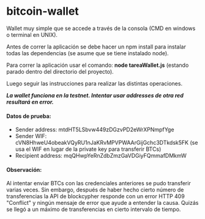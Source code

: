 # bitcoin-wallet

Wallet muy simple que se accede a través de la consola (CMD en windows o terminal en UNIX).

Antes de correr la aplicación se debe hacer un npm install para instalar todas las dependencias (se asume que se tiene instalado node).

Para correr la aplicación usar el comando: **node tareaWallet.js** (estando parado dentro del directorio del proyecto).

Luego seguir las instrucciones para realizar las distintas operaciones.

***La wallet funciona en la testnet. Intentar usar addresses de otra red resultará en error.***

#### Datos de prueba:

- Sender address: mtdHT5LSbvw449zDGzvPD2eWrXPNmpfYge
- Sender WIF: cVN8HhweU4obeakVQyRU1nJaKRvMPVPWAArGijGchc3DTkdsk5FK (se usa el WIF en lugar de la private key para transferir BTCs)
- Recipient address: mqQHwpYeRnZdbZmzGaVDGiyFQmmafDMkmW


#### Observación:

Al intentar enviar BTCs con las credenciales anteriores se pudo transferir varias veces. Sin embargo, después de haber hecho cierto número de transferencias la API de blockcypher responde con un error HTTP 409 "Conflict" y ningún mensaje de error que ayude a entender la causa. Quizás se llegó a un máximo de transferencias en cierto intervalo de tiempo.
